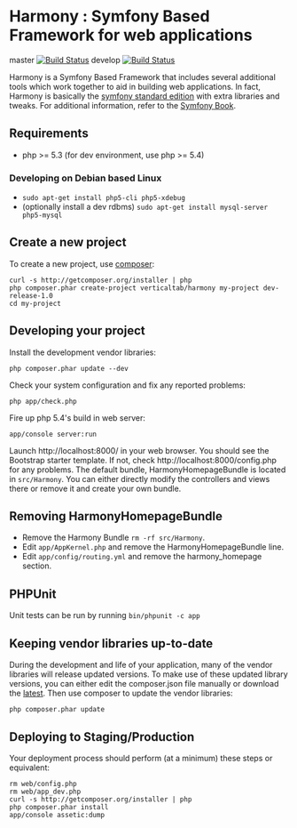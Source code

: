 Harmony : Symfony Based Framework for web applications
======================================================

master [![Build Status](https://secure.travis-ci.org/VerticalTab/Harmony.png?branch=master)](http://travis-ci.org/VerticalTab/Harmony)
develop [![Build Status](https://secure.travis-ci.org/VerticalTab/Harmony.png?branch=develop)](http://travis-ci.org/VerticalTab/Harmony)

Harmony is a Symfony Based Framework that includes several additional tools 
which work together to aid in building web applications. In fact, Harmony is
basically the [symfony standard edition][1] with extra libraries and tweaks.
For additional information, refer to the [Symfony Book][4].

Requirements
------------

 - php >= 5.3 (for dev environment, use php >= 5.4)

### Developing on Debian based Linux

 - `sudo apt-get install php5-cli php5-xdebug`
 - (optionally install a dev rdbms) `sudo apt-get install mysql-server php5-mysql`


Create a new project
--------------------

To create a new project, use [composer][2]:

    curl -s http://getcomposer.org/installer | php
    php composer.phar create-project verticaltab/harmony my-project dev-release-1.0
    cd my-project


Developing your project
-----------------------
Install the development vendor libraries:

    php composer.phar update --dev

Check your system configuration and fix any reported problems:

    php app/check.php

Fire up php 5.4's build in web server:

    app/console server:run

Launch http://localhost:8000/ in your web browser. You should see the Bootstrap
starter template. If not, check http://localhost:8000/config.php for any problems.
The default bundle, HarmonyHomepageBundle is located in `src/Harmony`. You can
either directly modify the controllers and views there or remove it and create
your own bundle.

Removing HarmonyHomepageBundle
------------------------------

 - Remove the Harmony Bundle `rm -rf src/Harmony`.
 - Edit `app/AppKernel.php` and remove the HarmonyHomepageBundle line.
 - Edit `app/config/routing.yml` and remove the harmony_homepage section.

PHPUnit
-------

Unit tests can be run by running `bin/phpunit -c app`


Keeping vendor libraries up-to-date
-----------------------------------

During the development and life of your application, many of the vendor libraries
will release updated versions. To make use of these updated library versions, you
can either edit the composer.json file manually or download the [latest][3]. Then
use composer to update the vendor libraries:

    php composer.phar update


Deploying to Staging/Production
-------------------------------

Your deployment process should perform (at a minimum) these steps or equivalent:

    rm web/config.php
    rm web/app_dev.php
    curl -s http://getcomposer.org/installer | php
    php composer.phar install
    app/console assetic:dump


[1]: http://github.com/symfony/symfony-standard
[2]: http://getcomposer.org/
[3]: http://raw.github.com/VerticalTab/Harmony/master/composer.json
[4]: http://symfony.com/doc/current/book/index.html
